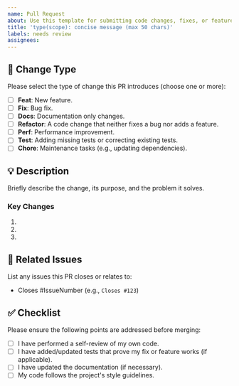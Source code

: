 ```yaml
---
name: Pull Request
about: Use this template for submitting code changes, fixes, or features.
title: 'type(scope): concise message (max 50 chars)'
labels: needs review
assignees:
---
```


## 📝 Change Type

Please select the type of change this PR introduces (choose one or more):

- [ ] **Feat**: New feature.
- [ ] **Fix**: Bug fix.
- [ ] **Docs**: Documentation only changes.
- [ ] **Refactor**: A code change that neither fixes a bug nor adds a feature.
- [ ] **Perf**: Performance improvement.
- [ ] **Test**: Adding missing tests or correcting existing tests.
- [ ] **Chore**: Maintenance tasks (e.g., updating dependencies).

## 💡 Description

Briefly describe the change, its purpose, and the problem it solves.

### Key Changes
1.
2.
3.

## 🔗 Related Issues

List any issues this PR closes or relates to:

- Closes #IssueNumber (e.g., `Closes #123`)

## ✅ Checklist

Please ensure the following points are addressed before merging:

- [ ] I have performed a self-review of my own code.
- [ ] I have added/updated tests that prove my fix or feature works (if applicable).
- [ ] I have updated the documentation (if necessary).
- [ ] My code follows the project's style guidelines.
